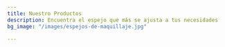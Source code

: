 ```yaml
---
title: Nuestro Productos
description: Encuentra el espejo que más se ajusta a tus necesidades
bg_image: "/images/espejos-de-maquillaje.jpg"

---
```

